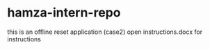 # hamza-intern-repo
this is an offline reset application (case2)
open instructions.docx for instructions
